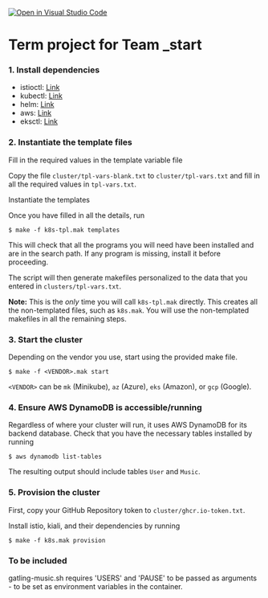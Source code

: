 [![Open in Visual Studio Code](https://classroom.github.com/assets/open-in-vscode-f059dc9a6f8d3a56e377f745f24479a46679e63a5d9fe6f495e02850cd0d8118.svg)](https://classroom.github.com/online_ide?assignment_repo_id=7031369&assignment_repo_type=AssignmentRepo)
# Term project for Team _start

### 1. Install dependencies

- istioctl: [Link](https://istio.io/latest/docs/ops/diagnostic-tools/istioctl/)
- kubectl: [Link](https://kubernetes.io/docs/tasks/tools/)
- helm: [Link](https://helm.sh/docs/helm/helm_install/)
- aws: [Link](https://docs.aws.amazon.com/cli/latest/userguide/getting-started-install.html)
- eksctl: [Link](https://docs.aws.amazon.com/eks/latest/userguide/eksctl.html)

### 2. Instantiate the template files

Fill in the required values in the template variable file

Copy the file `cluster/tpl-vars-blank.txt` to `cluster/tpl-vars.txt`
and fill in all the required values in `tpl-vars.txt`.  

Instantiate the templates

Once you have filled in all the details, run

~~~
$ make -f k8s-tpl.mak templates
~~~

This will check that all the programs you will need have been
installed and are in the search path.  If any program is missing,
install it before proceeding.

The script will then generate makefiles personalized to the data that
you entered in `clusters/tpl-vars.txt`.

**Note:** This is the *only* time you will call `k8s-tpl.mak`
directly. This creates all the non-templated files, such as
`k8s.mak`.  You will use the non-templated makefiles in all the
remaining steps.

### 3. Start the cluster

Depending on the vendor you use, start using the provided make file.

~~~
$ make -f <VENDOR>.mak start
~~~

`<VENDOR>` can be `mk` (Minikube), `az` (Azure), `eks` (Amazon), or `gcp` (Google).

### 4. Ensure AWS DynamoDB is accessible/running

Regardless of where your cluster will run, it uses AWS DynamoDB
for its backend database. Check that you have the necessary tables
installed by running

~~~
$ aws dynamodb list-tables
~~~

The resulting output should include tables `User` and `Music`.

### 5. Provision the cluster

First, copy your GitHub Repository token to `cluster/ghcr.io-token.txt`.

Install istio, kiali, and their dependencies by running

~~~
$ make -f k8s.mak provision
~~~


### To be included

gatling-music.sh requires 'USERS' and 'PAUSE' to be passed as arguments - to be set as environment variables in the container.